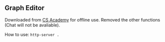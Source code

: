 ## Graph Editor

Downloaded from [CS Academy](https://csacademy.com/app/graph_editor/) for offline use. Removed the other functions (Chat will not be avaliable).

How to use: `http-server .`
